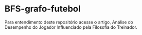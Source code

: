# BFS-grafo-futebol

Para entendimento deste repositório acesse o artigo, Análise do Desempenho do Jogador Influenciado pela Filosofia do Treinador.

